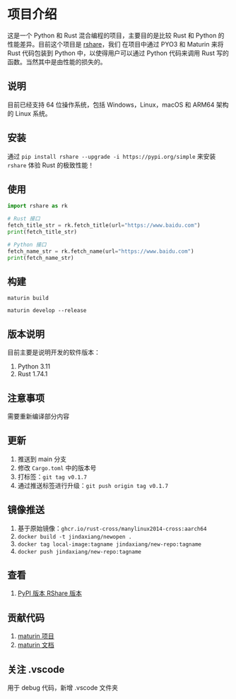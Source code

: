 # 项目介绍

这是一个 Python 和 Rust 混合编程的项目，主要目的是比较 Rust 和 Python 的性能差异。目前这个项目是 [rshare](https://github.com/albertandking/rshare)，我们
在项目中通过 PYO3 和 Maturin 来将 Rust 代码包装到 Python 中，以使得用户可以通过 Python 代码来调用 Rust 写的函数。当然其中是由性能的损失的。

## 说明

目前已经支持 64 位操作系统，包括 Windows，Linux，macOS 和 ARM64 架构的 Linux 系统。

## 安装

通过 `pip install rshare --upgrade -i https://pypi.org/simple` 来安装 `rshare` 体验 Rust 的极致性能！

## 使用

```python
import rshare as rk

# Rust 接口
fetch_title_str = rk.fetch_title(url="https://www.baidu.com")
print(fetch_title_str)

# Python 接口
fetch_name_str = rk.fetch_name(url="https://www.baidu.com")
print(fetch_name_str)
```

## 构建

```shell
maturin build

maturin develop --release
```

## 版本说明

目前主要是说明开发的软件版本：

1. Python 3.11
2. Rust 1.74.1

## 注意事项

需要重新编译部分内容

## 更新

1. 推送到 main 分支
2. 修改 `Cargo.toml` 中的版本号
3. 打标签：`git tag v0.1.7`
4. 通过推送标签进行升级：`git push origin tag v0.1.7`

## 镜像推送

1. 基于原始镜像：`ghcr.io/rust-cross/manylinux2014-cross:aarch64`
2. `docker build -t jindaxiang/newopen .`
3. `docker tag local-image:tagname jindaxiang/new-repo:tagname`
4. `docker push jindaxiang/new-repo:tagname`

## 查看

1. [PyPI 版本 RShare 版本](https://pypi.org/search/?q=rshare)

## 贡献代码

1. [maturin 项目](https://github.com/PyO3/maturin)
2. [maturin 文档](https://www.maturin.rs/)

## 关注 .vscode

用于 debug 代码，新增 .vscode 文件夹
